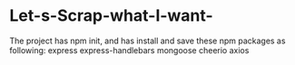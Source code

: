 # Let-s-Scrap-what-I-want-

The project has npm init, and has install and save these npm packages as following:
express
express-handlebars
mongoose
cheerio
axios